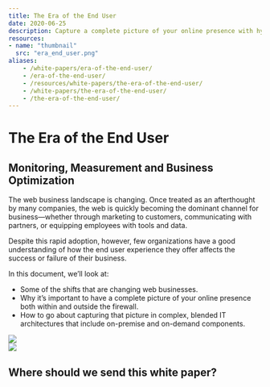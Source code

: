 ```yaml
---
title: The Era of the End User
date: 2020-06-25
description: Capture a complete picture of your online presence with hybrid- and multi-cloud architectures.
resources:
- name: "thumbnail"
  src: "era_end_user.png"
aliases:
    - /white-papers/era-of-the-end-user/
    - /era-of-the-end-user/
    - /resources/white-papers/the-era-of-the-end-user/
    - /white-papers/the-era-of-the-end-user/
    - /the-era-of-the-end-user/
---
```



<div class="landing-page">
    <!-- hero -->
    <div class="hero jumbotron reading-landing jumbotron-fluid">
        <div class="container-fluid">
            <div class="row">
                <div class="col-xl-6 offset-xl-2 col-lg-10 offset-lg-1 col-md-12">
                    <h1 class="display-4">The Era of the End User</h1>
                </div>
            </div>
        </div>
    </div>
    <div class="main-content">
        <div class="row">
            <div class="col-xl-4 offset-xl-2 without-bottom-line">
                <div class="workshop-prerequisites">
                    <h2>Monitoring, Measurement and Business Optimization</h2>                             
                    <p>The web business landscape is changing. Once treated as an afterthought by many companies, the web is quickly becoming the dominant channel for business—whether through marketing to customers, communicating with partners, or equipping employees with tools and data.</p>
                    <p>Despite this rapid adoption, however, few organizations have a good understanding of how the end user experience they offer affects the success or failure of their business.</p>
                    <p>In this document, we’ll look at:</p>
                    <ul class="dashes">
                    <li>Some of the shifts that are changing web businesses.</li>
                    <li>Why it’s important to have a complete picture of your online presence both within and outside the firewall.</li>
                    <li>How to go about capturing that picture in complex, blended IT architectures that include on-premise and on-demand components.</li>
                    </ul>
                </div>
            </div>
                <div class="col-xl-4 offset-xl-0 white-paper-image">
                <img src="/images/white-papers/era-of-the-end-user.png">
            </div>
        </div>
            </div>
        </div>
    </div>
    <!-- contact us -->
    <div class="contact-us-card">
        <div class="row">
            <div class="col-xl-8 offset-xl-2 col-lg-10 offset-lg-1 col-md-12 col-sm-12 col-xs-12">
                <img src="/images/single-line-arrows.png">
            </div>
            <div
                class="col-xl-3 offset-xl-3 col-lg-3 offset-lg-1 col-md-10 offset-md-1 col-sm-10 offset-sm-1 col-xs-12">
                <h2>Where should we send this white paper?</h2>
            </div>
            <div
                class="col-xl-5 offset-xl-0 col-lg-6 offset-lg-1 col-md-8 offset-md-2 col-sm-10 offset-sm-1 col-xs-12 general-contact-form">
<!--[if lte IE 8]>
<script charset="utf-8" type="text/javascript" src="//js.hsforms.net/forms/v2-legacy.js"></script>
<![endif]-->
<script charset="utf-8" type="text/javascript" src="//js.hsforms.net/forms/v2.js"></script>
<script>
  hbspt.forms.create({
	portalId: "732832",
	formId: "e8033786-012c-417d-8c92-1bbd176d1592"
});
</script>
            </div>
        </div>
    </div>
</div>